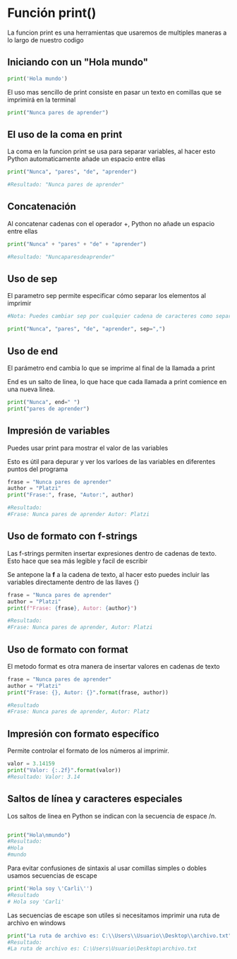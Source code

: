 <h1>Función print()</h1>

La funcion print es una herramientas que usaremos de multiples maneras a lo largo de nuestro codigo

## Iniciando con un "Hola mundo"
```Python
print('Hola mundo')
```
El uso mas sencillo de print consiste en pasar un texto en comillas que se imprimirá en la terminal
```Python
print("Nunca pares de aprender")
```
## El uso de la coma en print
La coma en la funcion print se usa para separar variables, al hacer esto Python automaticamente añade un espacio entre ellas
```Python
print("Nunca", "pares", "de", "aprender")

#Resultado: "Nunca pares de aprender"
```

## Concatenación
Al concatenar cadenas con el operador +, Python no añade un espacio entre ellas
```Python
print("Nunca" + "pares" + "de" + "aprender")

#Resultado: "Nuncaparesdeaprender"
```
## Uso de sep

El parametro sep permite especificar cómo separar los elementos al imprimir

```Python
#Nota: Puedes cambiar sep por cualquier cadena de caracteres como separador

print("Nunca", "pares", "de", "aprender", sep=",")

```
## Uso de end

El parámetro end cambia lo que se imprime al final de la llamada a print

End es un salto de linea, lo que hace que cada llamada a print comience en una nueva linea.
```Python
print("Nunca", end=" ")
print("pares de aprender")

```
## Impresión de variables
Puedes usar print para mostrar el valor de las variables

Esto es útil para depurar y ver los varloes de las variables en diferentes puntos del programa
```Python
frase = "Nunca pares de aprender"
author = "Platzi"
print("Frase:", frase, "Autor:", author)

#Resultado: 
#Frase: Nunca pares de aprender Autor: Platzi
```

## Uso de formato con f-strings

Las f-strings permiten insertar expresiones dentro de cadenas de texto. Esto hace que sea más legible y facil de escribir

Se antepone la <strong>f</strong> a la cadena de texto, al hacer esto puedes incluir las variables directamente dentro de las llaves {}
```Python
frase = "Nunca pares de aprender"
author = "Platzi"
print(f"Frase: {frase}, Autor: {author}")

#Resultado:
#Frase: Nunca pares de aprender, Autor: Platzi
```

## Uso de formato con format

El metodo format es otra manera de insertar valores en cadenas de texto

```Python
frase = "Nunca pares de aprender"
author = "Platzi"
print("Frase: {}, Autor: {}".format(frase, author))

#Resultado
#Frase: Nunca pares de aprender, Autor: Platz
```

## Impresión con formato específico

Permite controlar el formato de los números al imprimir.

```Python
valor = 3.14159
print("Valor: {:.2f}".format(valor))
#Resultado: Valor: 3.14
```

## Saltos de línea y caracteres especiales

Los saltos de linea en Python se indican con la secuencia de espace /n.

```Python

print("Hola\nmundo")
#Resultado:
#Hola
#mundo
```

Para evitar confusiones de sintaxis al usar comillas simples o dobles usamos secuencias de escape
```Python
print('Hola soy \'Carli\'')
#Resultado
# Hola soy 'Carli'
```

Las secuencias de escape son utiles si necesitamos imprimir una ruta de archivo en windows

```Python
print("La ruta de archivo es: C:\\Users\\Usuario\\Desktop\\archivo.txt")
#Resultado:
#La ruta de archivo es: C:\Users\Usuario\Desktop\archivo.txt
```